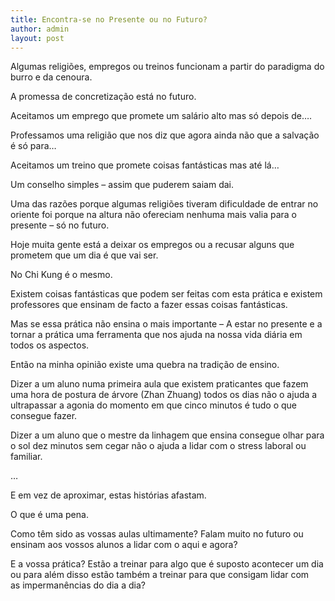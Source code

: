 ```yaml
---
title: Encontra-se no Presente ou no Futuro?
author: admin
layout: post
---
```

Algumas religiões, empregos ou treinos funcionam a partir do paradigma do burro e da cenoura.

A promessa de concretização está no futuro.

Aceitamos um emprego que promete um salário alto mas só depois de&#8230;.

Professamos uma religião que nos diz que agora ainda não que a salvação é só para&#8230;

Aceitamos um treino que promete coisas fantásticas mas até lá&#8230;

Um conselho simples &#8211; assim que puderem saiam dai.

Uma das razões porque algumas religiões tiveram dificuldade de entrar no oriente foi porque na altura não ofereciam nenhuma mais valia para o presente &#8211; só no futuro.

Hoje muita gente está a deixar os empregos ou a recusar alguns que prometem que um dia é que vai ser.

No Chi Kung é o mesmo.

Existem coisas fantásticas que podem ser feitas com esta prática e existem professores que ensinam de facto a fazer essas coisas fantásticas.

Mas se essa prática não ensina o mais importante &#8211; A estar no presente e a tornar a prática uma ferramenta que nos ajuda na nossa vida diária em todos os aspectos.

Então na minha opinião existe uma quebra na tradição de ensino.

Dizer a um aluno numa primeira aula que existem praticantes que fazem uma hora de postura de árvore (Zhan Zhuang) todos os dias não o ajuda a ultrapassar a agonia do momento em que cinco minutos é tudo o que consegue fazer.

Dizer a um aluno que o mestre da linhagem que ensina consegue olhar para o sol dez minutos sem cegar não o ajuda a lidar com o stress laboral ou familiar.

&#8230;

E em vez de aproximar, estas histórias afastam.

O que é uma pena.

Como têm sido as vossas aulas ultimamente? Falam muito no futuro ou ensinam aos vossos alunos a lidar com o aqui e agora?

E a vossa prática? Estão a treinar para algo que é suposto acontecer um dia ou para além disso estão também a treinar para que consigam lidar com as impermanências do dia a dia?
